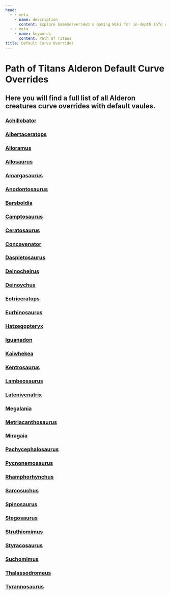 ```yaml
---
head:
  - - meta
    - name: description
      content: Explore GameServersHub's Gaming Wiki for in-depth info on Path of Titans. Find details on gameplay, features, and updates for the ultimate dino MMO adventure!
  - - meta
    - name: keywords
      content: Path Of Titans
title: Default Curve Overrides
---
```


# Path of Titans Alderon Default Curve Overrides

## Here you will find a full list of all Alderon creatures curve overrides with default vaules.

### [Achillobator](./path-of-titans-achillobator)

### [Albertaceratops](./path-of-titans-albertaceratops)

### [Alioramus](./path-of-titans-alioramus)

### [Allosaurus](./path-of-titans-allosaurus)

### [Amargasaurus](./path-of-titans-amargasaurus)

### [Anodontosaurus](./path-of-titans-anodontosaurus)

### [Barsboldia](./path-of-titans-barsboldia)

### [Camptosaurus](./path-of-titans-camptosaurus)

### [Ceratosaurus](./path-of-titans-ceratosaurus)

### [Concavenator](./path-of-titans-concavenator)

### [Daspletosaurus](./path-of-titans-daspletosaurus)

### [Deinocheirus](./path-of-titans-deinocheirus)

### [Deinoychus](./path-of-titans-deinonychus)

### [Eotriceratops](./path-of-titans-eotriceratops)

### [Eurhinosaurus](./path-of-titans-eurhinosaurus)

### [Hatzegopteryx](./path-of-titans-hatzegopteryx)

### [Iguanadon](./path-of-titans-iguanodon)

### [Kaiwhekea](./path-of-titans-kaiwhekea)

### [Kentrosaurus](./path-of-titans-kentrosaurus)

### [Lambeosaurus](./path-of-titans-lambeosaurus)

### [Latenivenatrix](./path-of-titans-latenivenatrix)

### [Megalania](./path-of-titans-megalania)

### [Metriacanthosaurus](./path-of-titans-metriacanthosaurus)

### [Miragaia](./path-of-titans-miragaia)

### [Pachycephalosaurus](./path-of-titans-pachycephalosaurus)

### [Pycnonemosaurus](./path-of-titans-pycnonemosaurus)

### [Rhamphorhynchus](./path-of-titans-rhamphorhynchus)

### [Sarcosuchus](./path-of-titans-sarcosuchus)

### [Spinosaurus](./path-of-titans-spinosaurus)

### [Stegosaurus](./path-of-titans-stegosaurus)

### [Struthiomimus](./path-of-titans-struthiomimus)

### [Styracosaurus](./path-of-titans-styracosaurus)

### [Suchomimus](./path-of-titans-suchomimus)

### [Thalassodromeus](./path-of-titans-thalassodromeus)

### [Tyrannosaurus](./path-of-titans-tyrannosaurus)

